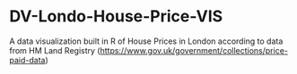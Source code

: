 # DV-Londo-House-Price-VIS

A data visualization built in R of House Prices in London according to data from HM Land Registry (https://www.gov.uk/government/collections/price-paid-data)
